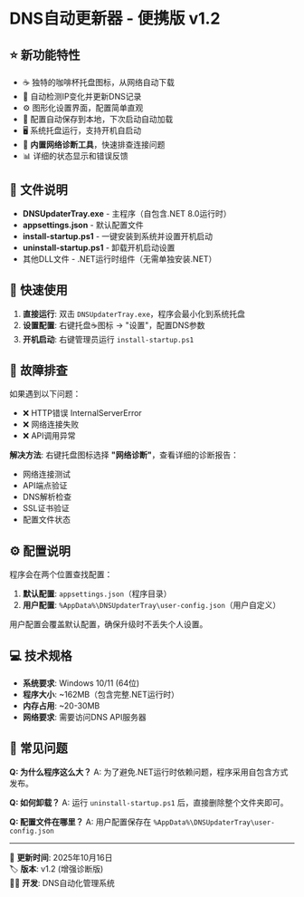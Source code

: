 # DNS自动更新器 - 便携版 v1.2

## ⭐ 新功能特性
- ☕ 独特的咖啡杯托盘图标，从网络自动下载
- 🔄 自动检测IP变化并更新DNS记录  
- ⚙️ 图形化设置界面，配置简单直观
- 💾 配置自动保存到本地，下次启动自动加载
- 🖥️ 系统托盘运行，支持开机自启动
- 🔧 **内置网络诊断工具**，快速排查连接问题
- 📊 详细的状态显示和错误反馈

## 📁 文件说明
- **DNSUpdaterTray.exe** - 主程序（自包含.NET 8.0运行时）
- **appsettings.json** - 默认配置文件
- **install-startup.ps1** - 一键安装到系统并设置开机启动
- **uninstall-startup.ps1** - 卸载开机启动设置
- 其他DLL文件 - .NET运行时组件（无需单独安装.NET）

## 🚀 快速使用
1. **直接运行**: 双击 `DNSUpdaterTray.exe`，程序会最小化到系统托盘
2. **设置配置**: 右键托盘☕图标 → "设置"，配置DNS参数
3. **开机启动**: 右键管理员运行 `install-startup.ps1`

## 🔧 故障排查
如果遇到以下问题：
- ❌ HTTP错误 InternalServerError
- ❌ 网络连接失败
- ❌ API调用异常

**解决方法**: 右键托盘图标选择 **"网络诊断"**，查看详细的诊断报告：
- 网络连接测试
- API端点验证  
- DNS解析检查
- SSL证书验证
- 配置文件状态

## ⚙️ 配置说明
程序会在两个位置查找配置：
1. **默认配置**: `appsettings.json`（程序目录）
2. **用户配置**: `%AppData%\DNSUpdaterTray\user-config.json`（用户自定义）

用户配置会覆盖默认配置，确保升级时不丢失个人设置。

## 💻 技术规格
- **系统要求**: Windows 10/11 (64位)
- **程序大小**: ~162MB（包含完整.NET运行时）
- **内存占用**: ~20-30MB
- **网络要求**: 需要访问DNS API服务器

## 🐛 常见问题
**Q: 为什么程序这么大？**
A: 为了避免.NET运行时依赖问题，程序采用自包含方式发布。

**Q: 如何卸载？**
A: 运行 `uninstall-startup.ps1` 后，直接删除整个文件夹即可。

**Q: 配置文件在哪里？**
A: 用户配置保存在 `%AppData%\DNSUpdaterTray\user-config.json`

---
📅 **更新时间**: 2025年10月16日  
🏷️ **版本**: v1.2 (增强诊断版)  
👨‍💻 **开发**: DNS自动化管理系统